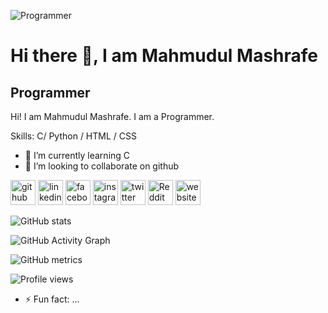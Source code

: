 ![Programmer](https://avatars.githubusercontent.com/u/62557323?v=4)
# Hi there 👋, I am Mahmudul Mashrafe
## Programmer


Hi! I am Mahmudul Mashrafe. I am a Programmer.

Skills: C/ Python / HTML / CSS

- 🌱 I’m currently learning C 
- 👯 I’m looking to collaborate on github 


[<img src='https://cdn.jsdelivr.net/npm/simple-icons@3.0.1/icons/github.svg' alt='github' height='40'>](https://github.com/mahmudulmashrafe)  [<img src='https://cdn.jsdelivr.net/npm/simple-icons@3.0.1/icons/linkedin.svg' alt='linkedin' height='40'>](https://www.linkedin.com/in/mahmudulmashrafe/)  [<img src='https://cdn.jsdelivr.net/npm/simple-icons@3.0.1/icons/facebook.svg' alt='facebook' height='40'>](https://www.facebook.com/mahmudulmashrafe)  [<img src='https://cdn.jsdelivr.net/npm/simple-icons@3.0.1/icons/instagram.svg' alt='instagram' height='40'>](https://www.instagram.com/mahmudulmashrafe/)  [<img src='https://cdn.jsdelivr.net/npm/simple-icons@3.0.1/icons/twitter.svg' alt='twitter' height='40'>](https://twitter.com/iammashrafe)  [<img src='https://cdn.jsdelivr.net/npm/simple-icons@3.0.1/icons/reddit.svg' alt='Reddit' height='40'>](https://www.reddit.com/user/MahmudulMashrafe)  [<img src='https://cdn.jsdelivr.net/npm/simple-icons@3.0.1/icons/icloud.svg' alt='website' height='40'>](https://mahmudulmashrafe.blogspot.com/)  

![GitHub stats](https://github-readme-stats.vercel.app/api?username=mahmudulmashrafe&show_icons=true)  

![GitHub Activity Graph](https://activity-graph.herokuapp.com/graph?username=mahmudulmashrafe)  

![GitHub metrics](https://metrics.lecoq.io/mahmudulmashrafe)  

![Profile views](https://gpvc.arturio.dev/mahmudulmashrafe)  
- ⚡ Fun fact: ...

